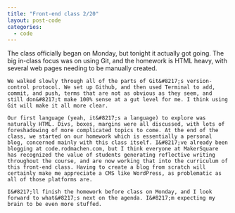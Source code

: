 ```yaml
---
title: "Front-end class 2/20"
layout: post-code
categories:
  - code
---
```

The class officially began on Monday, but tonight it actually got going. The big in-class focus was on using Git, and the homework is HTML heavy, with several web pages needing to be manually created.

    We walked slowly through all of the parts of Git&#8217;s version-control protocol. We set up Github, and then used Terminal to add, commit, and push, terms that are not as obvious as they seem, and still don&#8217;t make 100% sense at a gut level for me. I think using Git will make it all more clear.

    Our first language (yeah, it&#8217;s a language) to explore was naturally HTML. Divs, boxes, margins were all discussed, with lots of foreshadowing of more complicated topics to come. At the end of the class, we started on our homework which is essentially a personal blog, concerned mainly with this class itself. I&#8217;ve already been blogging at code.rodmachen.com, but I think everyone at MakerSquare has recognized the value of students generating reflective writing throughout the course, and are now working that into the curriculum of this front-end class. Having to create a blog from scratch will certainly make me appreciate a CMS like WordPress, as problematic as all of those platforms are.

    I&#8217;ll finish the homework before class on Monday, and I look forward to what&#8217;s next on the agenda. I&#8217;m expecting my brain to be even more stuffed.

